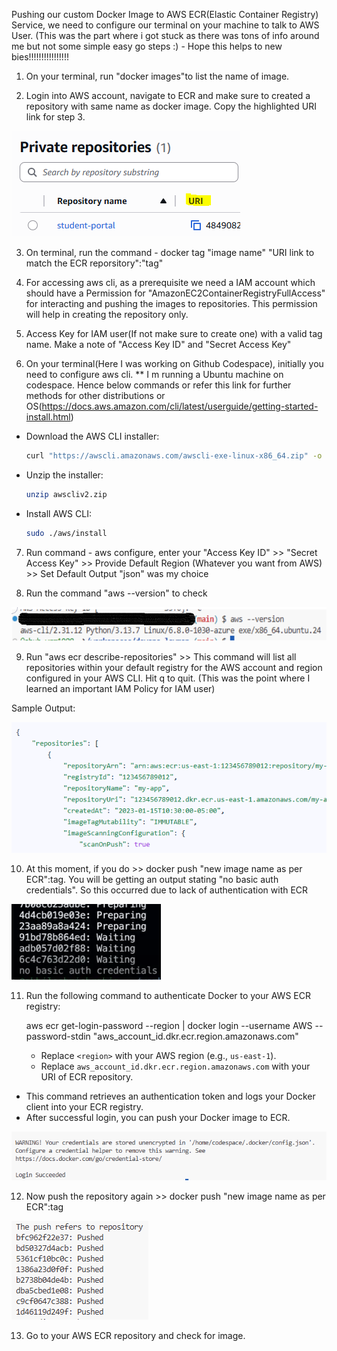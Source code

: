 Pushing our custom Docker Image to AWS ECR(Elastic Container Registry) Service, we need to configure our terminal on your machine to talk to AWS User.
(This was the part where i got stuck as there was tons of info around me but not some simple easy go steps :) - Hope this helps to new bies!!!!!!!!!!!!!!!!

1. On your terminal, run "docker images"to list the name of image.

2. Login into AWS account, navigate to ECR and make sure to created a repository with same name as docker image. Copy the highlighted URI link for step 3.

![alt text](Screenshots/image-21.png)

3. On terminal, run the command - docker tag "image name" "URI link to match the ECR reporsitory":"tag"

4. For accessing aws cli, as a prerequisite we need a IAM account which should have a Permission for "AmazonEC2ContainerRegistryFullAccess" for interacting and pushing the images to repositories. This permission will help in creating the repository only. 

5. Access Key for IAM user(If not make sure to create one) with a valid tag name. Make a note of "Access Key ID" and "Secret Access Key"

6. On your terminal(Here I was working on Github Codespace), initially you need to configure aws cli.
 ** I m running a Ubuntu machine on codespace. Hence below commands or refer this link for further methods for other distributions or OS(https://docs.aws.amazon.com/cli/latest/userguide/getting-started-install.html)

- Download the AWS CLI installer:
    ```sh
    curl "https://awscli.amazonaws.com/awscli-exe-linux-x86_64.zip" -o "awscliv2.zip"
    ```
- Unzip the installer:
    ```sh
    unzip awscliv2.zip
    ```
- Install AWS CLI:
    ```sh
    sudo ./aws/install
    ```

7. Run command - aws configure, enter your "Access Key ID" >> "Secret Access Key" >> Provide Default Region (Whatever you want from AWS) >> Set Default Output "json" was my choice

8. Run the command "aws --version" to check

![alt text](Screenshots/image-27.png)

9. Run "aws ecr describe-repositories" >> This command will list all repositories within your default registry for the AWS account and region configured in your AWS CLI. Hit q to quit. (This was the point where I learned an important IAM Policy for IAM user)

Sample Output:

![alt text](Screenshots/image-23.png)

10. At this moment, if you do >>  docker push "new image name as per ECR":tag. You will be getting an output stating "no basic auth credentials". So this occurred due to lack of authentication with ECR

![alt text](Screenshots/image-24.png)

11. Run the following command to authenticate Docker to your AWS ECR registry:
    
     aws ecr get-login-password --region <region> | docker login --username AWS --password-stdin "aws_account_id.dkr.ecr.region.amazonaws.com"

    - Replace `<region>` with your AWS region (e.g., `us-east-1`).
    - Replace `aws_account_id.dkr.ecr.region.amazonaws.com` with your URI of ECR repository.
- This command retrieves an authentication token and logs your Docker client into your ECR registry.
- After successful login, you can push your Docker image to ECR.

![alt text](Screenshots/image-25.png)

12. Now push the repository again >> docker push "new image name as per ECR":tag

![alt text](Screenshots/image-26.png)

13. Go to your AWS ECR repository and check for image.

